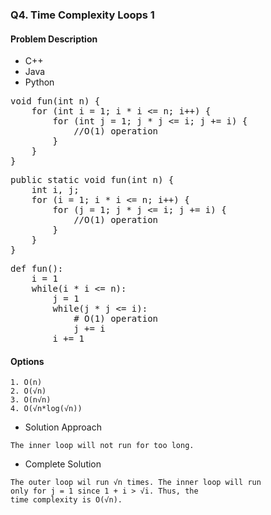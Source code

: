 ### Q4. Time Complexity Loops 1
#### Problem Description

<ul>
<li><a>C++</a></li>
<li><a>Java</a></li>
<li><a>Python</a></li>
</ul>
<pre>
void fun(int n) {
    for (int i = 1; i * i &lt;= n; i++) {
        for (int j = 1; j * j &lt;= i; j += i) {
            //O(1) operation
        }
    }
}
</pre>
<pre>
public static void fun(int n) {
    int i, j;
    for (i = 1; i * i &lt;= n; i++) {
        for (j = 1; j * j &lt;= i; j += i) {
            //O(1) operation
        }
    }
}
</pre>
<pre>
def fun():
    i = 1
    while(i * i &lt;= n):
        j = 1
        while(j * j &lt;= i):
            # O(1) operation
            j += i
        i += 1
</pre>

#### Options
```text
1. O(n)
2. O(√n)
3. O(n√n)
4. O(√n*log(√n))
```

* Solution Approach
```text
The inner loop will not run for too long.
```
* Complete Solution
```text
The outer loop wil run √n times. The inner loop will run 
only for j = 1 since 1 + i > √i. Thus, the 
time complexity is O(√n).
```

